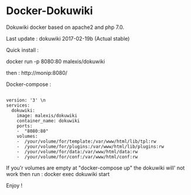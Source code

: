 # Docker-Dokuwiki

Dokuwiki docker based on apache2 and php 7.0.

Last update : dokuwiki 2017-02-19b (Actual stable)

Quick install :

  docker run -p 8080:80 malexis/dokuwiki

then : http://monip:8080/

Docker-compose :

<code>
version: '3' \n
services:
  dokuwiki:
    image: malexis/dokuwiki
    container_name: dokuwiki
    ports:
    -  "8080:80"
    volumes:
    -  /your/volume/for/template:/var/www/html/lib/tpl:rw
    -  /your/volume/for/plugins:/var/www/html/lib/plugins:rw
    -  /your/volume/for/data:/var/www/html/data:rw
    -  /your/volume/for/conf:/var/www/html/conf:rw
</code>

If you'r volumes are empty at "docker-compose up" the dokuwiki will' not work then run :
  docker exec dokuwiki start

Enjoy ! 
